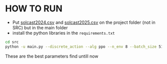 # HOW TO RUN

- Put [solcast2024.csv](https://github.com/user-attachments/files/21213151/solcast2024.csv) and [solcast2025.csv](https://github.com/user-attachments/files/21213140/solcast2025.csv) on the project folder (not in SRC) but in the main folder
- install the python libraries in the `requirements.txt`

```bash
cd src
python -u main.py --discrete_action --alg ppo --n_env 8 --batch_size 512 --incentive_factor 0.7
```

These are the best parameters find untill now

